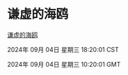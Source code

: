 # 谦虚的海鸥
[谦虚的海鸥](http://219.139.196.164:56308/qxdho/course/base/hotlink/index.php)

2024年 09月 04日 星期三 18:20:01 CST

2024年 09月 04日 星期三 10:20:01 GMT
